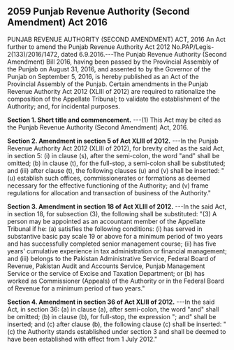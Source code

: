 ## 2059 Punjab Revenue Authority (Second Amendment) Act 2016
 
PUNJAB REVENUE AUTHORITY (SECOND AMENDMENT) ACT, 2016
An Act further to amend the Punjab Revenue Authority Act 2012
No.PAP/Legis-2(133)/2016/1472, dated 6.9.2016.---The Punjab Revenue Authority (Second Amendment) Bill 2016, having been passed by the Provincial Assembly of the Punjab on August 31, 2016, and assented to by the Governor of the Punjab on September 5, 2016, is hereby published as an Act of the Provincial Assembly of the Punjab.
Certain amendments in the Punjab Revenue Authority Act 2012 (XLIII of 2012) are required to rationalize the composition of the Appellate Tribunal; to validate the establishment of the Authority; and, for incidental purposes.

**Section 1. Short title and commencement.**
---(1) This Act may be cited as the Punjab Revenue Authority (Second Amendment) Act, 2016.

 

**Section 2. Amendment in section 5 of Act XLIII of 2012.**
---In the Punjab Revenue Authority Act 2012 (XLIII of 2012), for brevity cited as the said Act, in section 5:
   (i) in clause (s), after the semi-colon, the word "and" shall be omitted;
   (b) in clause (t), for the full-stop, a semi-colon shall be substituted; and
   (iii) after clause (t), the following clauses (u) and (v) shall be inserted:
   "(u) establish such offices, commissionerates or formations as deemed necessary for the effective functioning of the Authority; and
   (v) frame regulations for allocation and transaction of business of the Authority."

 

**Section 3. Amendment in section 18 of Act XLIII of 2012.**
---In the said Act, in section 18, for subsection (3), the following shall be substituted:
   "(3) A person may be appointed as an accountant member of the Appellate Tribunal if he:
   (a) satisfies the following conditions:
   (i) has served in substantive basic pay scale 19 or above for a minimum period of two years and has successfully completed senior management course;
   (ii) has five years' cumulative experience in tax administration or financial management; and
   (iii) belongs to the Pakistan Administrative Service, Federal Board of Revenue, Pakistan Audit and Accounts Service, Punjab Management Service or the service of Excise and Taxation Department; or
   (b) has worked as Commissioner (Appeals) of the Authority or in the Federal Board of Revenue for a minimum period of two years."

 

**Section 4. Amendment in section 36 of Act XLIII of 2012.**
---In the said Act, in section 36:
   (a) in clause (a), after semi-colon, the word "and" shall be omitted;
   (b) in clause (b), for full-stop, the expression "; and" shall be inserted; and
   (c) after clause (b), the following clause (c) shall be inserted:
   "(c) the Authority stands established under section 3 and shall be deemed to have been established with effect from 1 July 2012."

